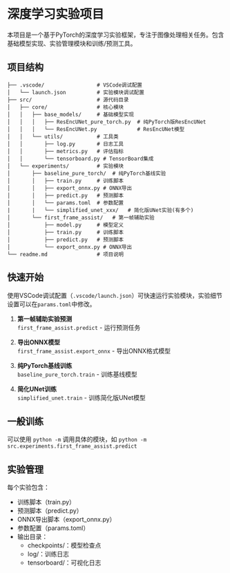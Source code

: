 # 深度学习实验项目

本项目是一个基于PyTorch的深度学习实验框架，专注于图像处理相关任务。包含基础模型实现、实验管理模块和训练/预测工具。

## 项目结构

```
├── .vscode/                 # VSCode调试配置
│   └── launch.json          # 实验模块调试配置
├── src/                     # 源代码目录
│   ├── core/                # 核心模块
│   │   ├── base_models/     # 基础模型实现
│   │   │   ├── ResEncUNet_pure_torch.py  # 纯PyTorch版ResEncUNet
│   │   │   └── ResEncUNet.py             # ResEncUNet模型
│   │   └── utils/           # 工具类
│   │       ├── log.py       # 日志工具
│   │       ├── metrics.py   # 评估指标
│   │       └── tensorboard.py # TensorBoard集成
│   └── experiments/         # 实验模块
│       ├── baseline_pure_torch/  # 纯PyTorch基线实验
│       │   ├── train.py     # 训练脚本
│       │   ├── export_onnx.py # ONNX导出
│       │   ├── predict.py   # 预测脚本
│       │   └── params.toml  # 参数配置
|       |   └── simplified_unet_xxx/   # 简化版UNet实验(有多个)
│       └── first_frame_assist/   # 第一帧辅助实验
│           ├── model.py     # 模型定义
│           ├── train.py     # 训练脚本
│           ├── predict.py   # 预测脚本
│           └── export_onnx.py # ONNX导出
└── readme.md                # 项目说明
```

## 快速开始

使用VSCode调试配置（`.vscode/launch.json`）可快速运行实验模块，实验细节设置可以在`params.toml`中修改。

1. **第一帧辅助实验预测**  
   `first_frame_assist.predict` - 运行预测任务

2. **导出ONNX模型**  
   `first_frame_assist.export_onnx` - 导出ONNX格式模型

3. **纯PyTorch基线训练**  
   `baseline_pure_torch.train` - 训练基线模型

4. **简化UNet训练**  
   `simplified_unet.train` - 训练简化版UNet模型

## 一般训练

可以使用 `python -m` 调用具体的模块，如 `python -m src.experiments.first_frame_assist.predict` 

## 实验管理

每个实验包含：
- 训练脚本（train.py）
- 预测脚本（predict.py）
- ONNX导出脚本（export_onnx.py）
- 参数配置（params.toml）
- 输出目录：
  - checkpoints/：模型检查点
  - log/：训练日志
  - tensorboard/：可视化日志
